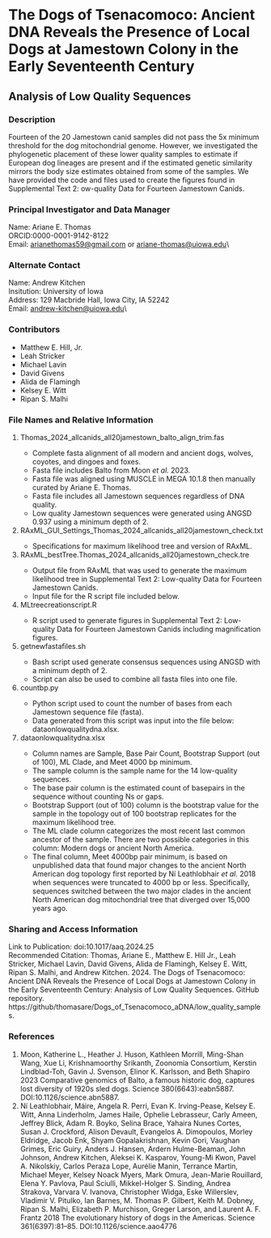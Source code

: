# The Dogs of Tsenacomoco: Ancient DNA Reveals the Presence of Local Dogs at Jamestown Colony in the Early Seventeenth Century
## Analysis of Low Quality Sequences

### Description
Fourteen of the 20 Jamestown canid samples did not pass the 5x minimum threshold for the dog mitochondrial genome. However, we investigated the phylogenetic placement of these lower quality samples to estimate if 
European dog lineages are present and if the estimated genetic similarity mirrors the body size estimates obtained from some of the samples. We have provided the code and files used to create the figures found in 
Supplemental Text 2: ow-quality Data for Fourteen Jamestown Canids.

### Principal Investigator and Data Manager
Name: Ariane E. Thomas\
ORCID:0000-0001-9142-8122\
Email: arianethomas59@gmail.com or ariane-thomas@uiowa.edu\

### Alternate Contact 
Name: Andrew Kitchen\
Insitution: University of Iowa\
Address: 129 Macbride Hall, Iowa City, IA 52242\
Email: andrew-kitchen@uiowa.edu\

### Contributors 
<ul>
  <li>Matthew E. Hill, Jr.</li>
  <li>Leah Stricker</li>
  <li>Michael Lavin</li>
  <li>David Givens</li>
  <li>Alida de Flamingh</li>
  <li>Kelsey E. Witt</li>
  <li>Ripan S. Malhi</li>
</ul>

### File Names and Relative Information
<ol>
<li>Thomas_2024_allcanids_all20jamestown_balto_align_trim.fas</li>
<ul>
  <li>Complete fasta alignment of all modern and ancient dogs, wolves, coyotes, and dingoes and foxes.</li>
  <li>Fasta file includes Balto from Moon <em>et al.</em> 2023. </li>
  <li>Fasta file was aligned using MUSCLE in MEGA 10.1.8 then manually curated by Ariane E. Thomas. </li>
  <li>Fasta file includes all Jamestown sequences regardless of DNA quality.</li>
  <li>Low quality Jamestown sequences were generated using ANGSD 0.937 using a minimum depth of 2.</li>
</ul>
<li>RAxML_GUI_Settings_Thomas_2024_allcanids_all20jamestown_check.txt</li>
  <ul>
    <li>Specifications for maximum likelihood tree and version of RAxML.</li>
  </ul>
<li>RAxML_bestTree.Thomas_2024_allcanids_all20jamestown_check.tre</li>
  <ul>
    <li>Output file from RAxML that was used to generate the maximum likelihood tree in Supplemental Text 2: Low-quality Data for Fourteen Jamestown Canids.</li>
    <li>Input file for the R script file included below.</li>
  </ul>
<li>MLtreecreationscript.R</li>
  <ul>
    <li>R script used to generate figures in Supplemental Text 2: Low-quality Data for Fourteen Jamestown Canids including magnification figures.</li>
  </ul>
<li>getnewfastafiles.sh</li>
  <ul>
    <li>Bash script used generate consensus sequences using ANGSD with a minimum depth of 2.</li>
    <li>Script can also be used to combine all fasta files into one file.</li>
  </ul>
<li>countbp.py</li>
  <ul>
    <li>Python script used to count the number of bases from each Jamestown sequence file (fasta).</li>
    <li>Data generated from this script was input into the file below: dataonlowqualitydna.xlsx.</li>
  </ul>
<li>dataonlowqualitydna.xlsx</li>
<ul>
  <li>Column names are Sample, Base Pair Count, Bootstrap Support (out of 100), ML Clade, and Meet 4000 bp minimum.</li>
  <li>The sample column is the sample name for the 14 low-quality sequences.</li>
  <li>The base pair column is the estimated count of basepairs in the sequence without counting Ns or gaps.</li>
  <li>Bootstrap Support (out of 100) column is the bootstrap value for the sample in the topology out of 100 bootstrap replicates for the maximum likelihood tree.</li>
  <li>The ML clade column categorizes the most recent last common ancestor of the sample. There are two possible categories in this column: Modern dogs or ancient North America.</li>
  <li>The final column, Meet 4000bp pair minimum, is based on unpublished data that found major changes to the ancient North American dog topology first reported by Ní Leathlobhair <em>et al.</em> 2018 when sequences 
    were truncated to 4000 bp or less. Specifically, sequences switched between the two major clades in the ancient North American dog mitochondrial tree that diverged over 15,000 years ago.</li>
</ul>
</ol>

### Sharing and Access Information
Link to Publication: doi:10.1017/aaq.2024.25\
Recommended Citation: Thomas, Ariane E., Matthew E. Hill Jr., Leah Stricker, Michael Lavin, David Givens, Alida de Flamingh, Kelsey
E. Witt, Ripan S. Malhi, and Andrew Kitchen. 2024. The Dogs of Tsenacomoco: Ancient DNA Reveals the Presence of Local
Dogs at Jamestown Colony in the Early Seventeenth Century: Analysis of Low Quality Sequences. GitHub repository. https://github/thomasare/Dogs_of_Tsenacomoco_aDNA/low_quality_samples.

### References
<ol>
<li>Moon, Katherine L., Heather J. Huson, Kathleen Morrill, Ming-Shan Wang, Xue Li, Krishnamoorthy Srikanth, Zoonomia Consortium, Kerstin Lindblad-Toh, Gavin J. Svenson, Elinor K. Karlsson, and Beth Shapiro 2023​ Comparative genomics of Balto, a famous historic dog, captures lost diversity of 1920s sled dogs. Science 380(6643):eabn5887. DOI:10.1126/science.abn5887.</li>
<li>Ní Leathlobhair, Máire, Angela R. Perri, Evan K. Irving-Pease, Kelsey E. Witt, Anna Linderholm, James Haile, Ophelie Lebrasseur, Carly Ameen, Jeffrey Blick, Adam R. Boyko, Selina Brace, Yahaira Nunes Cortes, Susan J. Crockford, Alison Devault, Evangelos A. Dimopoulos, Morley Eldridge, Jacob Enk, Shyam Gopalakrishnan, Kevin Gori, Vaughan Grimes, Eric Guiry, Anders J. Hansen, Ardern Hulme-Beaman, John Johnson, Andrew Kitchen, Aleksei K. Kasparov, 
    Young-Mi Kwon, Pavel A. Nikolskiy, Carlos Peraza Lope, Aurélie Manin, Terrance Martin, Michael Meyer, Kelsey Noack Myers, Mark Omura, Jean-Marie Rouillard, Elena Y. Pavlova, Paul Sciulli, 
    Mikkel-Holger S. Sinding, Andrea Strakova, Varvara V. Ivanova, Christopher Widga, Eske Willerslev, Vladimir V. Pitulko, Ian Barnes, M. Thomas P. Gilbert, Keith M. Dobney, Ripan S. Malhi, Elizabeth P. Murchison, 
    Greger Larson, and Laurent A. F. Frantz 2018 The evolutionary history of dogs in the Americas. Science 361(6397):81–85. DOI:10.1126/science.aao4776</li>
</ol>
 
